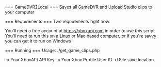 === GameDVR2Local ===
Saves all GameDVR and Upload Studio clips to your computer

=== Requirements ===
Two requirements right now:

  You'll need a free account at https://xboxapi.com in order to use this script
  You'll need to run this on a Linux or Mac based computer, or if you're savvy you can get it to run on Windows

=== Running ===
Usage: ./get_game_clips.php <options>

  -x       Your XboxAPI API Key
  -u       Your Xbox Profile User ID
  -d       File save location
